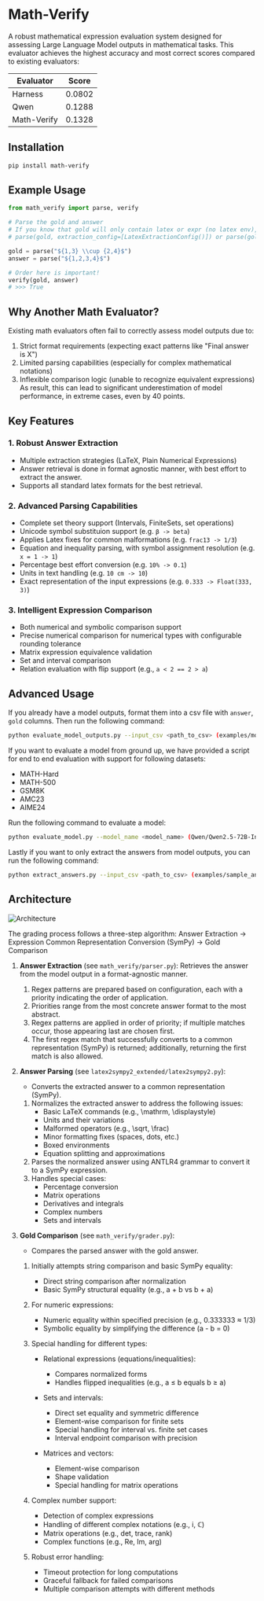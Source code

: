 # Math-Verify
A robust mathematical expression evaluation system designed for assessing Large Language Model outputs in mathematical tasks. This evaluator achieves the highest accuracy and most correct scores compared to existing evaluators:


| Evaluator     | Score   |
|---------------|---------|
| Harness       | 0.0802  |
| Qwen          | 0.1288  |
| Math-Verify   | 0.1328  |

## Installation

```bash
pip install math-verify
```

## Example Usage
```python
from math_verify import parse, verify

# Parse the gold and answer
# If you know that gold will only contain latex or expr (no latex env), use
# parse(gold, extraction_config=[LatexExtractionConfig()]) or parse(gold, extraction_config=[ExprExtractionConfig()])

gold = parse("${1,3} \\cup {2,4}$")
answer = parse("${1,2,3,4}$")

# Order here is important!
verify(gold, answer)
# >>> True
```

## Why Another Math Evaluator?

Existing math evaluators often fail to correctly assess model outputs due to:
1. Strict format requirements (expecting exact patterns like "Final answer is X")
2. Limited parsing capabilities (especially for complex mathematical notations)
3. Inflexible comparison logic (unable to recognize equivalent expressions)
As result, this can lead to significant underestimation of model performance, in extreme cases, even by 40 points.

## Key Features

### 1. Robust Answer Extraction
- Multiple extraction strategies (LaTeX, Plain Numerical Expressions)
- Answer retrieval is done in format agnostic manner, with best effort to extract the answer.
- Supports all standard latex formats for the best retrieval.

### 2. Advanced Parsing Capabilities
- Complete set theory support (Intervals, FiniteSets, set operations)
- Unicode symbol substituion support (e.g. `β -> beta`)
- Applies Latex fixes for common malformations (e.g. `frac13 -> 1/3`)
- Equation and inequality parsing, with symbol assignment resolution (e.g. `x = 1 -> 1`)
- Percentage best effort conversion (e.g. `10% -> 0.1`)
- Units in text handling (e.g. `10 cm -> 10`)
- Exact representation of the input expressions (e.g. `0.333 -> Float(333, 3)`)

### 3. Intelligent Expression Comparison
- Both numerical and symbolic comparison support
- Precise numerical comparison for numerical types with configurable rounding tolerance
- Matrix expression equivalence validation
- Set and interval comparison
- Relation evaluation with flip support (e.g., `a < 2 == 2 > a`)

## Advanced Usage
If you already have a model outputs, format them into a csv file with `answer`, `gold` columns.
Then run the following command:
```bash
python evaluate_model_outputs.py --input_csv <path_to_csv> (examples/model_outputs.csv) --output_csv <path_to_csv> (output.csv)
```

If you want to evaluate a model from ground up, we have provided a script for end to end evaluation with support for following datasets:
- MATH-Hard
- MATH-500
- GSM8K
- AMC23
- AIME24

Run the following command to evaluate a model:
```bash
python evaluate_model.py --model_name <model_name> (Qwen/Qwen2.5-72B-Instruct) --use_chat_template (True) --dataset <dataset_name> (math_hard)
```

Lastly if you want to only extract the answers from model outputs, you can run the following command:
```bash
python extract_answers.py --input_csv <path_to_csv> (examples/sample_answers.csv) --output_csv <path_to_csv> (output.csv)
```

## Architecture

![Architecture](./assets/flow.svg)


The grading process follows a three-step algorithm:
Answer Extraction -> Expression Common Representation Conversion (SymPy) -> Gold Comparison

1. **Answer Extraction** (see `math_verify/parser.py`): 
   Retrieves the answer from the model output in a format-agnostic manner.
   1. Regex patterns are prepared based on configuration, each with a priority indicating the order of application.
   2. Priorities range from the most concrete answer format to the most abstract.
   3. Regex patterns are applied in order of priority; if multiple matches occur, those appearing last are chosen first.
   4. The first regex match that successfully converts to a common representation (SymPy) is returned; additionally, returning the first match is also allowed.

2. **Answer Parsing** (see `latex2sympy2_extended/latex2sympy2.py`):
   - Converts the extracted answer to a common representation (SymPy).
   1. Normalizes the extracted answer to address the following issues:
      - Basic LaTeX commands (e.g., \mathrm, \displaystyle)
      - Units and their variations
      - Malformed operators (e.g., \sqrt, \frac)
      - Minor formatting fixes (spaces, dots, etc.)
      - Boxed environments
      - Equation splitting and approximations
   2. Parses the normalized answer using ANTLR4 grammar to convert it to a SymPy expression.
   3. Handles special cases:
      - Percentage conversion
      - Matrix operations 
      - Derivatives and integrals
      - Complex numbers
      - Sets and intervals

3. **Gold Comparison** (see `math_verify/grader.py`):
   - Compares the parsed answer with the gold answer.
   1. Initially attempts string comparison and basic SymPy equality:
      - Direct string comparison after normalization
      - Basic SymPy structural equality (e.g., a + b vs b + a)
   
   2. For numeric expressions:
      - Numeric equality within specified precision (e.g., 0.333333 ≈ 1/3)
      - Symbolic equality by simplifying the difference (a - b = 0)
   
   3. Special handling for different types:
      - Relational expressions (equations/inequalities):
        * Compares normalized forms
        * Handles flipped inequalities (e.g., a ≤ b equals b ≥ a)
      
      - Sets and intervals:
        * Direct set equality and symmetric difference
        * Element-wise comparison for finite sets
        * Special handling for interval vs. finite set cases
        * Interval endpoint comparison with precision
      
      - Matrices and vectors:
        * Element-wise comparison
        * Shape validation
        * Special handling for matrix operations
   
   4. Complex number support:
      - Detection of complex expressions
      - Handling of different complex notations (e.g., i, ℂ)
      - Matrix operations (e.g., det, trace, rank)
      - Complex functions (e.g., Re, Im, arg)
   
   5. Robust error handling:
      - Timeout protection for long computations
      - Graceful fallback for failed comparisons
      - Multiple comparison attempts with different methods